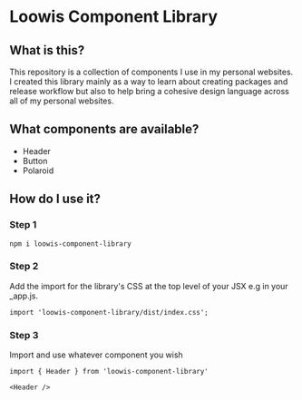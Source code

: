 # Loowis Component Library

## What is this?

This repository is a collection of components I use in my personal websites. I created this library mainly as a way to learn about creating packages and release workflow but also to help bring a cohesive design language across all of my personal websites.

## What components are available?

- Header
- Button
- Polaroid

## How do I use it?

### Step 1

`npm i loowis-component-library`

### Step 2

Add the import for the library's CSS at the top level of your JSX e.g in your _app.js.

`import 'loowis-component-library/dist/index.css';`

### Step 3

Import and use whatever component you wish

`import { Header } from 'loowis-component-library'`

`<Header />`
